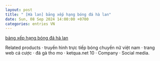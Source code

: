 ```yaml
---
layout: post
title: " [Hà lan] bảng xếp hạng bóng đá hà lan"
date: Sun, 08 Sep 2024 14:00:00 +0700
categories: entries VN
---
```

[bảng xếp hạng bóng đá hà lan](https://www.bienphong.com.vn/b%E1%BA%A3ng%20x%E1%BA%BFp%20h%E1%BA%A1ng%20b%C3%B3ng%20%C4%91%C3%A1%20h%C3%A0%20lan.html)

Related products · truyền hình trực tiếp bóng chuyền nữ việt nam · trang web cá cược · đá gà tho mo · ketqua.net 10 · Company · Social media.

